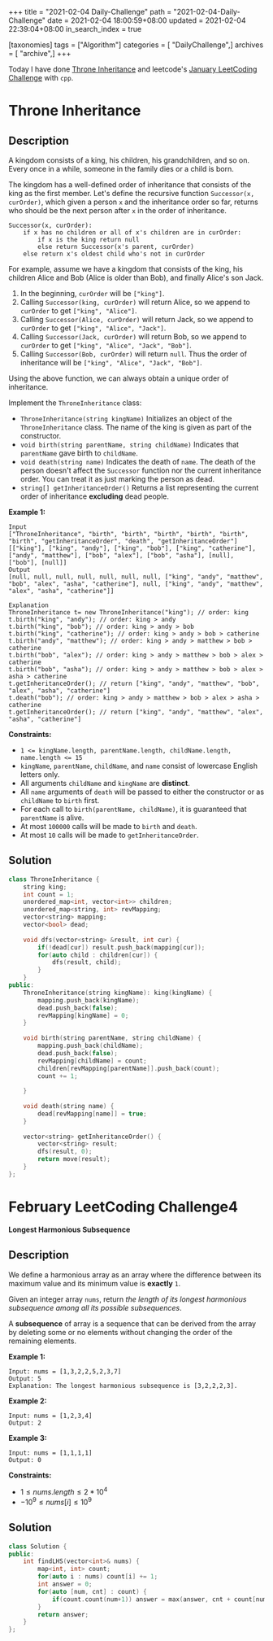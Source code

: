 +++
title = "2021-02-04 Daily-Challenge"
path = "2021-02-04-Daily-Challenge"
date = 2021-02-04 18:00:59+08:00
updated = 2021-02-04 22:39:04+08:00
in_search_index = true

[taxonomies]
tags = ["Algorithm"]
categories = [ "DailyChallenge",]
archives = [ "archive",]
+++

Today I have done [Throne Inheritance](https://leetcode.com/problems/throne-inheritance/) and leetcode's [January LeetCoding Challenge](https://leetcode.com/explore/challenge/card/january-leetcoding-challenge-2021/583/week-5-january-29th-january-31st/3623/) with `cpp`.

<!-- more -->

# Throne Inheritance

## Description

A kingdom consists of a king, his children, his grandchildren, and so on. Every once in a while, someone in the family dies or a child is born.

The kingdom has a well-defined order of inheritance that consists of the king as the first member. Let's define the recursive function `Successor(x, curOrder)`, which given a person `x` and the inheritance order so far, returns who should be the next person after `x` in the order of inheritance.

```
Successor(x, curOrder):
    if x has no children or all of x's children are in curOrder:
        if x is the king return null
        else return Successor(x's parent, curOrder)
    else return x's oldest child who's not in curOrder
```

For example, assume we have a kingdom that consists of the king, his children Alice and Bob (Alice is older than Bob), and finally Alice's son Jack.

1. In the beginning, `curOrder` will be `["king"]`.
2. Calling `Successor(king, curOrder)` will return Alice, so we append to `curOrder` to get `["king", "Alice"]`.
3. Calling `Successor(Alice, curOrder)` will return Jack, so we append to `curOrder` to get `["king", "Alice", "Jack"]`.
4. Calling `Successor(Jack, curOrder)` will return Bob, so we append to `curOrder` to get `["king", "Alice", "Jack", "Bob"]`.
5. Calling `Successor(Bob, curOrder)` will return `null`. Thus the order of inheritance will be `["king", "Alice", "Jack", "Bob"]`.

Using the above function, we can always obtain a unique order of inheritance.

Implement the `ThroneInheritance` class:

- `ThroneInheritance(string kingName)` Initializes an object of the `ThroneInheritance` class. The name of the king is given as part of the constructor.
- `void birth(string parentName, string childName)` Indicates that `parentName` gave birth to `childName`.
- `void death(string name)` Indicates the death of `name`. The death of the person doesn't affect the `Successor` function nor the current inheritance order. You can treat it as just marking the person as dead.
- `string[] getInheritanceOrder()` Returns a list representing the current order of inheritance **excluding** dead people.

 

**Example 1:**

```
Input
["ThroneInheritance", "birth", "birth", "birth", "birth", "birth", "birth", "getInheritanceOrder", "death", "getInheritanceOrder"]
[["king"], ["king", "andy"], ["king", "bob"], ["king", "catherine"], ["andy", "matthew"], ["bob", "alex"], ["bob", "asha"], [null], ["bob"], [null]]
Output
[null, null, null, null, null, null, null, ["king", "andy", "matthew", "bob", "alex", "asha", "catherine"], null, ["king", "andy", "matthew", "alex", "asha", "catherine"]]

Explanation
ThroneInheritance t= new ThroneInheritance("king"); // order: king
t.birth("king", "andy"); // order: king > andy
t.birth("king", "bob"); // order: king > andy > bob
t.birth("king", "catherine"); // order: king > andy > bob > catherine
t.birth("andy", "matthew"); // order: king > andy > matthew > bob > catherine
t.birth("bob", "alex"); // order: king > andy > matthew > bob > alex > catherine
t.birth("bob", "asha"); // order: king > andy > matthew > bob > alex > asha > catherine
t.getInheritanceOrder(); // return ["king", "andy", "matthew", "bob", "alex", "asha", "catherine"]
t.death("bob"); // order: king > andy > matthew > bob > alex > asha > catherine
t.getInheritanceOrder(); // return ["king", "andy", "matthew", "alex", "asha", "catherine"]
```

 

**Constraints:**

- `1 <= kingName.length, parentName.length, childName.length, name.length <= 15`
- `kingName`, `parentName`, `childName`, and `name` consist of lowercase English letters only.
- All arguments `childName` and `kingName` are **distinct**.
- All `name` arguments of `death` will be passed to either the constructor or as `childName` to `birth` first.
- For each call to `birth(parentName, childName)`, it is guaranteed that `parentName` is alive.
- At most `100000` calls will be made to `birth` and `death`.
- At most `10` calls will be made to `getInheritanceOrder`.

## Solution

``` cpp
class ThroneInheritance {
    string king;
    int count = 1;
    unordered_map<int, vector<int>> children;
    unordered_map<string, int> revMapping;
    vector<string> mapping;
    vector<bool> dead;
    
    void dfs(vector<string> &result, int cur) {
        if(!dead[cur]) result.push_back(mapping[cur]);
        for(auto child : children[cur]) {
            dfs(result, child);
        }
    }
public:
    ThroneInheritance(string kingName): king(kingName) {
        mapping.push_back(kingName);
        dead.push_back(false);
        revMapping[kingName] = 0;
    }
    
    void birth(string parentName, string childName) {
        mapping.push_back(childName);
        dead.push_back(false);
        revMapping[childName] = count;
        children[revMapping[parentName]].push_back(count);
        count += 1;
        
    }
    
    void death(string name) {
        dead[revMapping[name]] = true;
    }
    
    vector<string> getInheritanceOrder() {
        vector<string> result;
        dfs(result, 0);
        return move(result);
    }
};
```

# February LeetCoding Challenge4

**Longest Harmonious Subsequence**

## Description

We define a harmonious array as an array where the difference between its maximum value and its minimum value is **exactly** `1`.

Given an integer array `nums`, return *the length of its longest harmonious subsequence among all its possible subsequences*.

A **subsequence** of array is a sequence that can be derived from the array by deleting some or no elements without changing the order of the remaining elements.

 

**Example 1:**

```
Input: nums = [1,3,2,2,5,2,3,7]
Output: 5
Explanation: The longest harmonious subsequence is [3,2,2,2,3].
```

**Example 2:**

```
Input: nums = [1,2,3,4]
Output: 2
```

**Example 3:**

```
Input: nums = [1,1,1,1]
Output: 0
```

 

**Constraints:**

- $1 \le nums.length \le 2 * 10^4$
- $-10^9 \le nums[i] \le 10^9$

## Solution

``` cpp
class Solution {
public:
    int findLHS(vector<int>& nums) {
        map<int, int> count;
        for(auto i : nums) count[i] += 1;
        int answer = 0;
        for(auto [num, cnt] : count) {
            if(count.count(num+1)) answer = max(answer, cnt + count[num+1]);
        }
        return answer;
    }
};
```